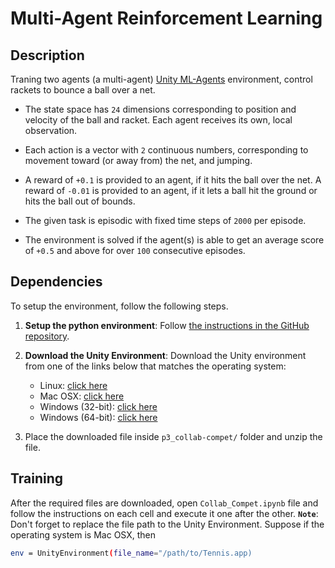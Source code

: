 # Multi-Agent Reinforcement Learning

## Description

Traning two agents (a multi-agent) [Unity ML-Agents](https://github.com/Unity-Technologies/ml-agents) environment, control rackets to bounce a ball over a net.

* The state space has `24` dimensions corresponding to position and velocity of the ball and racket. Each agent receives its own, local observation.

* Each action is a vector with `2` continuous numbers, corresponding to movement toward (or away from) the net, and jumping. 

* A reward of `+0.1` is provided to an agent, if it hits the ball over the net. A reward of `-0.01` is provided to an agent, if it lets a ball hit the ground or hits the ball out of bounds.

* The given task is episodic with fixed time steps of `2000` per episode.

* The environment is solved if the agent(s) is able to get an average score of `+0.5` and above for over `100` consecutive episodes. 

## Dependencies
To setup the environment, follow the following steps.

1. **Setup the python environment**: Follow [the instructions in the GitHub repository](https://github.com/udacity/deep-reinforcement-learning#dependencies).

2. **Download the Unity Environment**: Download the Unity environment from one of the links below that matches the operating system:
    * Linux: [click here](https://s3-us-west-1.amazonaws.com/udacity-drlnd/P3/Tennis/Tennis_Linux.zip)
    * Mac OSX: [click here](https://s3-us-west-1.amazonaws.com/udacity-drlnd/P3/Tennis/Tennis.app.zip)
    * Windows (32-bit): [click here](https://s3-us-west-1.amazonaws.com/udacity-drlnd/P3/Tennis/Tennis_Windows_x86.zip)
    * Windows (64-bit): [click here](https://s3-us-west-1.amazonaws.com/udacity-drlnd/P3/Tennis/Tennis_Windows_x86_64.zip)

3. Place the downloaded file inside `p3_collab-compet/` folder and unzip the file.

## Training
After the required files are downloaded, open `Collab_Compet.ipynb` file and follow the instructions on each cell and execute it one after the other. 
**`Note`**: Don't forget to replace the file path to the Unity Environment. Suppose if the operating system is Mac OSX, then
```bash
env = UnityEnvironment(file_name="/path/to/Tennis.app)
```
